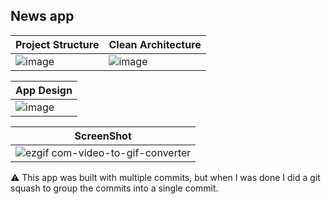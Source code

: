 ## News app

|Project Structure | Clean Architecture |
|------------------|--------------------|
| ![image](https://github.com/nicolaurenti/NewsChallenge/assets/58676544/ec50f8fc-3a24-4e05-977e-2ec817f1deab) | ![image](https://github.com/nicolaurenti/NewsChallenge/assets/58676544/e4c1bded-8d22-450e-b836-8819e5093b29) |

| App Design |
|------------|
| ![image](https://github.com/nicolaurenti/NewsChallenge/assets/58676544/f14b527a-bccc-458f-bd56-d4637a35ab80) |

| ScreenShot |
|------------|
| ![ezgif com-video-to-gif-converter](https://github.com/nicolaurenti/NewsChallenge/assets/58676544/95371133-31f2-4c6e-a37c-48f4d681ad4b) |

⚠ This app was built with multiple commits, but when I was done I did a git squash to group the commits into a single commit.
